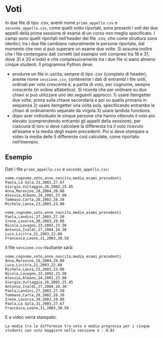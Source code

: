 # Voti

In due file di tipo .csv, aventi nome `primo_appello.csv` e `secondo_appello.csv`, come quelli sotto riportati, sono
presenti i voti dei due appelli della prima sessione di esame di un corso non meglio specificato. I campi sono quelli
riportati nell’header dei file .csv, che come struttura sono identici; tra i due file cambiano naturalmente le persone
riportate, dal momento che non si può superare un esame due volte. Si assuma inoltre che i file contengano dati
corretti (ad esempio voti compresi tra 18 e 31, dove 31 è 30 e lode) e che complessivamente tra i due file vi siano
almeno cinque studenti. Il programma Python deve:

- produrre un file in uscita, sempre di tipo .csv (completo di header), avente nome `sessione.csv`, contenente i dati di
  entrambi i file uniti, ordinati per voto crescente e, a parità di voto, per cognome, sempre crescente (in ordine
  alfabetico). Si ricorda che per ordinare su due chiavi si può utilizzare uno dei seguenti approcci: 1) usare
  itemgetter due volte, prima sulla chiave secondaria e poi su quella primaria in sequenza 2) usare itemgetter una volta
  sola, specificando entrambe le chiavi di ordinamento separate da virgola 3) usare lambda functions.
- dopo aver individuato le cinque persone che hanno ottenuto il voto più elevato (comprendendo entrambi gli appelli
  della sessione), per ciascuna di loro si deve calcolare la differenza tra il voto ricevuto all’esame e la media degli
  esami precedenti. Poi si deve stampare a video la media delle 5 differenze così calcolate, come riportato
  nell’esempio.

## Esempio

Dati i file `primo_appello.csv` e `secondo_appello.csv`:

    nome,cognome,voto,anno_nascita,media_esami_precedenti
    Paola,La Gala,31,2003,27.67
    Giorgio,Vultaggio,26,2002,25.45
    Anna,Marovino,18,2004,20.00
    Alessia,Albano,24,2001,23.80
    Tommaso,Carta,28,2002,28.30
    Michele,Lanza,23,2003,23.00

    nome,cognome,voto,anno_nascita,media_esami_precedenti
    Paola,Landini,27,2003,27.50
    Irene,Lasorsa,30,2003,29.00
    Nicola,Lavagno,23,2002,23.50
    Antonio,Ivaldi,27,2004,24.30
    Luca,Licitra,21,2003,22.00
    Francesca,Leone,31,2003,30.50

Il file `sessione.csv` risultante sarà:

    nome,cognome,voto,anno_nascita,media_esami_precedenti
    Anna,Marovino,18,2004,20.00
    Luca,Licitra,21,2003,22.00
    Michele,Lanza,23,2003,23.00
    Nicola,Lavagno,23,2002,23.50
    Alessia,Albano,24,2001,23.80
    Giorgio,Vultaggio,26,2002,25.45
    Antonio,Ivaldi,27,2004,24.30
    Paola,Landini,27,2003,27.50
    Tommaso,Carta,28,2002,28.30
    Irene,Lasorsa,30,2003,29.00
    Paola,La Gala,31,2003,27.67
    Francesca,Leone,31,2003,30.50

E a video verrà stampato:

    La media tra le differenze tra voto e media pregressa per i cinque studenti con voto maggiore nella sessione è : 0.81